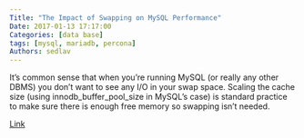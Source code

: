 ```yaml
---
Title: "The Impact of Swapping on MySQL Performance"
Date: 2017-01-13 17:17:00
Categories: [data base]
tags: [mysql, mariadb, percona]
Authors: sedlav
---
```


It’s common sense that when you’re running MySQL (or really any other DBMS) you don’t want to see any I/O in your swap space. Scaling the cache size (using innodb_buffer_pool_size in MySQL’s case) is standard practice to make sure there is enough free memory so swapping isn’t needed.

[Link](https://www.percona.com/blog/2017/01/13/impact-of-swapping-on-mysql-performance/)
